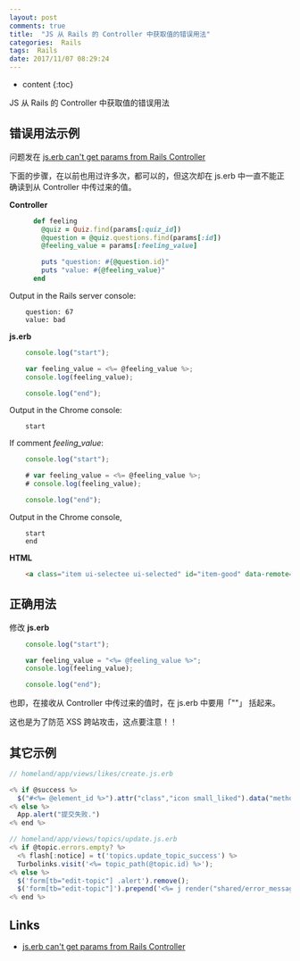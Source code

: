 ```yaml
---
layout: post
comments: true
title:  "JS 从 Rails 的 Controller 中获取值的错误用法"
categories:  Rails
tags:  Rails
date: 2017/11/07 08:29:24
---
```


* content
{:toc}

JS 从 Rails 的 Controller 中获取值的错误用法



## 错误用法示例

问题发在 [js.erb can't get params from Rails Controller](https://stackoverflow.com/questions/47147417/js-erb-cant-get-params-from-rails-controller)

下面的步骤，在以前也用过许多次，都可以的，但这次却在 js.erb 中一直不能正确读到从 Controller 中传过来的值。

**Controller**

```ruby
      def feeling
        @quiz = Quiz.find(params[:quiz_id])
        @question = @quiz.questions.find(params[:id])
        @feeling_value = params[:feeling_value]

        puts "question: #{@question.id}"
        puts "value: #{@feeling_value}"
      end
```

Output in the Rails server console:

```
    question: 67
    value: bad
```

**js.erb**

```js
    console.log("start");

    var feeling_value = <%= @feeling_value %>;
    console.log(feeling_value);

    console.log("end");
```

Output in the Chrome console:

```
    start
```


If comment *feeling_value*:

```js
    console.log("start");

    # var feeling_value = <%= @feeling_value %>;
    # console.log(feeling_value);

    console.log("end");
```

Output in the Chrome console,

```
    start
    end
```

**HTML**

```html
    <a class="item ui-selectee ui-selected" id="item-good" data-remote="true" rel="nofollow" data-method="post" href="/quizzes/5/questions/67/feeling?feeling_value=good">Good</a>
```




## 正确用法

修改 **js.erb**

```js
    console.log("start");

    var feeling_value = "<%= @feeling_value %>";
    console.log(feeling_value);

    console.log("end");
```

也即，在接收从 Controller 中传过来的值时，在 js.erb 中要用「""」 括起来。

这也是为了防范 XSS 跨站攻击，这点要注意！！




## 其它示例

```js
// homeland/app/views/likes/create.js.erb

<% if @success %>
  $("#<%= @element_id %>").attr("class","icon small_liked").data("method","delete").attr("title", "取消赞");
<% else %>
  App.alert("提交失败.")
<% end %>

// homeland/app/views/topics/update.js.erb
<% if @topic.errors.empty? %>
  <% flash[:notice] = t('topics.update_topic_success') %>
  Turbolinks.visit('<%= topic_path(@topic.id) %>');
<% else %>
  $('form[tb="edit-topic"] .alert').remove();
  $('form[tb="edit-topic"]').prepend('<%= j render("shared/error_messages", target: @topic) %>');
<% end %>


```


## Links

* [js.erb can't get params from Rails Controller](https://stackoverflow.com/questions/47147417/js-erb-cant-get-params-from-rails-controller)
